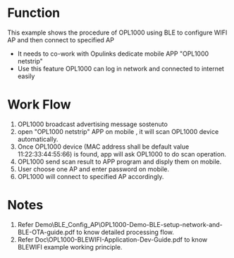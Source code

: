 # Function
This example shows the procedure of OPL1000 using BLE to configure WIFI AP and then connect to specified AP

- It needs to co-work with Opulinks dedicate mobile APP "OPL1000 netstrip" 
- Use this feature OPL1000 can log in network and connected to internet easily 

# Work Flow

1. OPL1000 broadcast advertising message sostenuto 
2. open "OPL1000 netstrip" APP on mobile , it will scan OPL1000 device automatically. 
3. Once OPL1000 device (MAC address shall be default value 11:22:33:44:55:66) is found, app will ask OPL1000 to do scan operation.
4. OPL1000 send scan result to APP program and disply them on mobile. 
5. User choose one AP and enter password on mobile. 
6. OPL1000 will connect to specified AP accordingly.     



# Notes

1. Refer Demo\BLE_Config_AP\OPL1000-Demo-BLE-setup-network-and-BLE-OTA-guide.pdf to know detailed processing flow.
2. Refer Doc\OPL1000-BLEWIFI-Application-Dev-Guide.pdf  to know BLEWIFI example working principle. 


